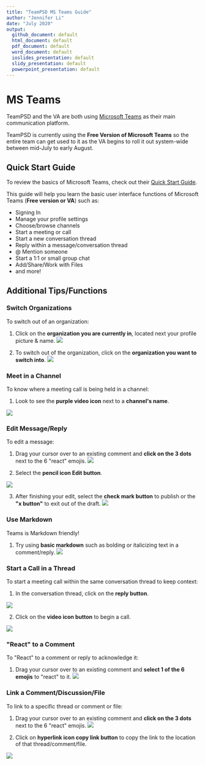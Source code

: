 ```yaml
---
title: "TeamPSD MS Teams Guide"
author: "Jennifer Li"
date: "July 2020"
output: 
  github_document: default
  html_document: default
  pdf_document: default
  word_document: default
  ioslides_presentation: default
  slidy_presentation: default
  powerpoint_presentation: default
---
```


# MS Teams
TeamPSD and the VA are both using [Microsoft Teams](https://www.microsoft.com/en-us/microsoft-365/microsoft-teams/download-app) as their main communication platform.

TeamPSD is currently using the **Free Version of Microsoft Teams** so the entire team can get used to it as the VA begins to roll it out system-wide between mid-July to early August.  

## Quick Start Guide
To review the basics of Microsoft Teams, check out their [Quick Start Guide](https://www.chorus.co/media/2989/quickstart-guide-to-teams-chorus.pdf).

This guide will help you learn the basic user interface functions of Microsoft Teams (**Free version or VA**) such as: 

- Signing In
- Manage your profile settings
- Choose/browse channels
- Start a meeting or call
- Start a new conversation thread
- Reply within a message/conversation thread
- @ Mention someone
- Start a 1:1 or small group chat
- Add/Share/Work with Files
- and more!

## Additional Tips/Functions

### Switch Organizations
To switch out of an organization:

1. Click on the **organization you are currently in**, located next your profile picture & name.
![](https://user-images.githubusercontent.com/59668647/88048075-81bbce80-cb07-11ea-80af-a9f94bd6a63a.png)


2. To switch out of the organization, click on the **organization you want to switch into**.
![](https://user-images.githubusercontent.com/59668647/88027821-ab1b3100-caec-11ea-95f0-7105e57fd497.png)


### Meet in a Channel
To know where a meeting call is being held in a channel:

1. Look to see the **purple video icon** next to a **channel's name**.

![](https://user-images.githubusercontent.com/59668647/88048114-94ce9e80-cb07-11ea-92f6-df64f512c1b1.png)


### Edit Message/Reply
To edit a message:

1. Drag your cursor over to an existing comment and **click on the 3 dots** next to the 6 "react" emojis.
![](https://user-images.githubusercontent.com/59668647/88048159-ad3eb900-cb07-11ea-9909-bdee742f6e72.png)


2. Select the **pencil icon Edit button**.

![](https://user-images.githubusercontent.com/59668647/88048218-ccd5e180-cb07-11ea-984e-d4e46fa329b9.png)

3. After finishing your edit, select the **check mark button** to publish or the **"x button"** to exit out of the draft.
![](https://user-images.githubusercontent.com/59668647/88048270-e0814800-cb07-11ea-9c0e-51baf0b3c383.png)


### Use Markdown
Teams is Markdown friendly!

1. Try using **basic markdown** such as bolding or italicizing text in a comment/reply.
![](https://user-images.githubusercontent.com/59668647/88048320-fa228f80-cb07-11ea-940e-e11212b8b93e.png)


### Start a Call in a Thread
To start a meeting call within the same conversation thread to keep context:

1. In the conversation thread, click on the **reply button**.

![](https://user-images.githubusercontent.com/59668647/88048378-10305000-cb08-11ea-921d-b31fb86e5b7b.png)


2. Click on the **video icon button** to begin a call.

![](https://user-images.githubusercontent.com/59668647/88048451-33f39600-cb08-11ea-8082-dddbf10ac0c4.png)


### "React" to a Comment
To "React" to a comment or reply to acknowledge it:

1. Drag your cursor over to an existing comment and **select 1 of the 6 emojis** to "react" to it.
![](https://user-images.githubusercontent.com/59668647/88048496-4a015680-cb08-11ea-9105-2cda75a780b6.png)


### Link a Comment/Discussion/File
To link to a specific thread or comment or file:

1. Drag your cursor over to an existing comment and **click on the 3 dots** next to the 6 "react" emojis.
![](https://user-images.githubusercontent.com/59668647/88048159-ad3eb900-cb07-11ea-9909-bdee742f6e72.png)


2. Click on **hyperlink icon copy link button** to copy the link to the location of that thread/comment/file.

![](https://user-images.githubusercontent.com/59668647/88048555-61d8da80-cb08-11ea-86be-d4cc0ca2d411.png)


